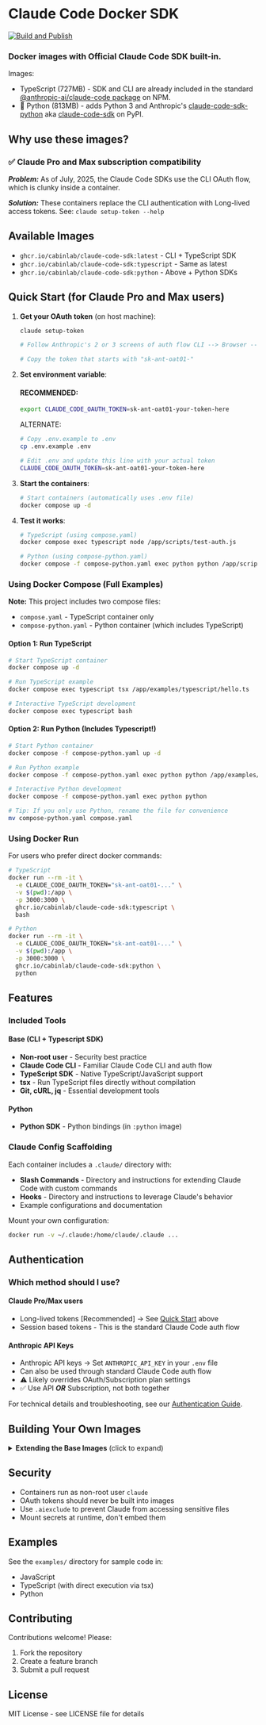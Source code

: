 # Claude Code Docker SDK

[![Build and Publish](https://github.com/cabinlab/claude-code-sdk-docker/actions/workflows/build-and-publish.yml/badge.svg)](https://github.com/cabinlab/claude-code-sdk-docker/actions/workflows/build-and-publish.yml)

### Docker images with Official Claude Code SDK built-in. 

Images:

 -  TypeScript (727MB) - SDK and CLI are already included in the standard [@anthropic-ai/claude-code package](https://www.npmjs.com/package/@anthropic-ai/claude-code) on NPM. 
 - 🐍 Python (813MB) - adds Python 3 and Anthropic's [claude-code-sdk-python](https://github.com/anthropics/claude-code-sdk-python) aka [claude-code-sdk](https://pypi.org/project/claude-code-sdk/) on PyPI.

## Why use these images?

### ✅ Claude Pro and Max subscription compatibility

***Problem:*** As of July, 2025, the Claude Code SDKs use the CLI OAuth flow, which is clunky inside a container. 

***Solution:*** These containers replace the CLI authentication with Long-lived access tokens. See: `claude setup-token --help`

## Available Images

- `ghcr.io/cabinlab/claude-code-sdk:latest` - CLI + TypeScript SDK
- `ghcr.io/cabinlab/claude-code-sdk:typescript` - Same as latest
- `ghcr.io/cabinlab/claude-code-sdk:python` - Above + Python SDKs

## Quick Start (for Claude Pro and Max users)

1. **Get your OAuth token** (on host machine):
   ```bash
   claude setup-token
   ```
   ```bash
   # Follow Anthropic's 2 or 3 screens of auth flow CLI --> Browser --> CLI
   ```
   ```bash
   # Copy the token that starts with "sk-ant-oat01-"
   ```

2. **Set environment variable**:
   #### RECOMMENDED:

   ```bash
   export CLAUDE_CODE_OAUTH_TOKEN=sk-ant-oat01-your-token-here
   ```
   
   ALTERNATE:

   ```bash
   # Copy .env.example to .env
   cp .env.example .env
   ```
   ```bash
   # Edit .env and update this line with your actual token
   CLAUDE_CODE_OAUTH_TOKEN=sk-ant-oat01-your-token-here
   ```

3. **Start the containers**:
   ```bash
   # Start containers (automatically uses .env file)
   docker compose up -d
   ```

4. **Test it works**:
   ```bash
   # TypeScript (using compose.yaml)
   docker compose exec typescript node /app/scripts/test-auth.js
   
   # Python (using compose-python.yaml)
   docker compose -f compose-python.yaml exec python python /app/scripts/test_auth.py
   ```

### Using Docker Compose (Full Examples)

**Note:** This project includes two compose files:
- `compose.yaml` - TypeScript container only
- `compose-python.yaml` - Python container (which includes TypeScript)

#### Option 1: Run TypeScript
```bash
# Start TypeScript container
docker compose up -d

# Run TypeScript example
docker compose exec typescript tsx /app/examples/typescript/hello.ts

# Interactive TypeScript development
docker compose exec typescript bash
```

#### Option 2: Run Python (Includes Typescript!)
```bash
# Start Python container
docker compose -f compose-python.yaml up -d

# Run Python example
docker compose -f compose-python.yaml exec python python /app/examples/python/hello.py

# Interactive Python development
docker compose -f compose-python.yaml exec python python

# Tip: If you only use Python, rename the file for convenience
mv compose-python.yaml compose.yaml
```

### Using Docker Run

For users who prefer direct docker commands:

```bash
# TypeScript
docker run --rm -it \
  -e CLAUDE_CODE_OAUTH_TOKEN="sk-ant-oat01-..." \
  -v $(pwd):/app \
  -p 3000:3000 \
  ghcr.io/cabinlab/claude-code-sdk:typescript \
  bash

# Python
docker run --rm -it \
  -e CLAUDE_CODE_OAUTH_TOKEN="sk-ant-oat01-..." \
  -v $(pwd):/app \
  -p 3000:3000 \
  ghcr.io/cabinlab/claude-code-sdk:python \
  python
```

## Features

### Included Tools

#### Base (CLI + Typescript SDK)
- **Non-root user** - Security best practice
- **Claude Code CLI** - Familiar Claude Code CLI and auth flow
- **TypeScript SDK** - Native TypeScript/JavaScript support
- **tsx** - Run TypeScript files directly without compilation
- **Git, cURL, jq** - Essential development tools

#### Python
- **Python SDK** - Python bindings (in `:python` image)


### Claude Config Scaffolding

Each container includes a `.claude/` directory with:

- **Slash Commands** - Directory and instructions for extending Claude Code with custom commands
- **Hooks** - Directory and instructions to leverage Claude's behavior
- Example configurations and documentation

Mount your own configuration:
```bash
docker run -v ~/.claude:/home/claude/.claude ...
```

## Authentication

### Which method should I use?

#### Claude Pro/Max users
- Long-lived tokens [Recommended] → See [Quick Start](#quick-start-for-claude-pro-and-max-users) above
- Session based tokens - This is the standard Claude Code auth flow

#### Anthropic API Keys
- Anthropic API keys → Set `ANTHROPIC_API_KEY` in your `.env` file
- Can also be used through standard Claude Code auth flow
- ⚠️ Likely overrides OAuth/Subscription plan settings
- ✅ Use API ***OR*** Subscription, not both together

For technical details and troubleshooting, see our [Authentication Guide](docs/AUTHENTICATION.md).

## Building Your Own Images

<details>
<summary><b>Extending the Base Images</b> (click to expand)</summary>

### For TypeScript Projects

```dockerfile
# For TypeScript projects
FROM ghcr.io/cabinlab/claude-code-sdk:typescript

WORKDIR /app
COPY package*.json ./
RUN npm ci
COPY . .
CMD ["npm", "start"]
```

### For Python Projects

```dockerfile
# For Python projects
FROM ghcr.io/cabinlab/claude-code-sdk:python

WORKDIR /app
COPY requirements.txt .
RUN pip install -r requirements.txt
COPY . .
CMD ["python", "main.py"]
```

### Building Locally

```bash
# Build TypeScript base
docker build -f Dockerfile.typescript -t claude-code-sdk:typescript .

# Build Python extension
docker build --build-arg BASE_IMAGE=claude-code-sdk:typescript \
  -t claude-code-sdk:python .
```

</details>

## Security

- Containers run as non-root user `claude`
- OAuth tokens should never be built into images
- Use `.aiexclude` to prevent Claude from accessing sensitive files
- Mount secrets at runtime, don't embed them

## Examples

See the `examples/` directory for sample code in:
- JavaScript
- TypeScript (with direct execution via tsx)
- Python

## Contributing

Contributions welcome! Please:
1. Fork the repository
2. Create a feature branch
3. Submit a pull request

## License

MIT License - see LICENSE file for details
